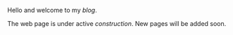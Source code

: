 Hello and welcome to my *blog*. 

The web page is under active *construction*. New pages will be added soon.
